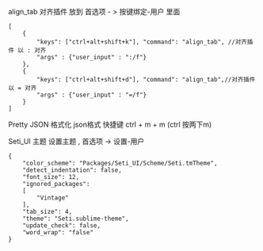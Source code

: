 align_tab 对齐插件
放到 首选项 - > 按键绑定-用户 里面
```
[
    {
        "keys": ["ctrl+alt+shift+k"], "command": "align_tab", //对齐插件 以 : 对齐
        "args" : {"user_input" : ":/f"}
    },
    {
        "keys": ["ctrl+alt+shift+d"], "command": "align_tab",//对齐插件 以 = 对齐
        "args" : {"user_input" : "=/f"}
    }
]
```

Pretty JSON  格式化 json格式  快捷键  ctrl + m + m (ctrl 按两下m)

Seti_UI 主题
设置主题 , 首选项 -> 设置-用户
```
{
	"color_scheme": "Packages/Seti_UI/Scheme/Seti.tmTheme",
	"detect_indentation": false,
	"font_size": 12,
	"ignored_packages":
	[
		"Vintage"
	],
	"tab_size": 4,
	"theme": "Seti.sublime-theme",
	"update_check": false,
	"word_wrap": "false"
}

```
